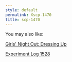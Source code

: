 ```yaml
---
style: default
permalink: Xscp-1470
title: scp-1470
---
```

You may also like:

[Girls' Night Out: Dressing Up](http://scp-wiki.net/dressing-up)

[Experiment Log 1528](http://scp-wiki.net/experiment-log-1528)
